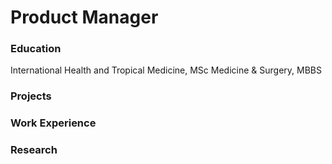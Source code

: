 # Product Manager


### Education
International Health and Tropical Medicine, MSc
Medicine & Surgery, MBBS


### Projects


### Work Experience


### Research
